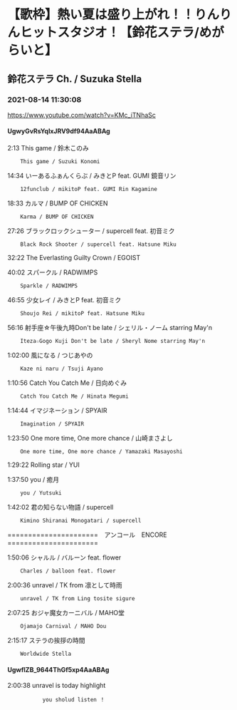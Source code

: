 # 【歌枠】熱い夏は盛り上がれ！！りんりんヒットスタジオ！【鈴花ステラ/めがらいと】
## 鈴花ステラ Ch. / Suzuka Stella
### 2021-08-14 11:30:08
https://www.youtube.com/watch?v=KMc_iTNhaSc
#### UgwyGvRsYqlxJRV9df94AaABAg
2:13	This game / 鈴木このみ

		This game / Suzuki Konomi



14:34	いーあるふぁんくらぶ / みきとP feat. GUMI 鏡音リン

		12funclub / mikitoP feat. GUMI Rin Kagamine



18:33	カルマ / BUMP OF CHICKEN

		Karma / BUMP OF CHICKEN



27:26	ブラックロックシューター / supercell feat. 初音ミク

		Black Rock Shooter / supercell feat. Hatsune Miku



32:22	The Everlasting Guilty Crown / EGOIST



40:02	スパークル / RADWIMPS

		Sparkle / RADWIMPS



46:55	少女レイ / みきとP feat. 初音ミク

		Shoujo Rei / mikitoP feat. Hatsune Miku



56:16	射手座☆午後九時Don't be late / シェリル・ノーム starring May'n

		Iteza☆Gogo Kuji Don't be late / Sheryl Nome starring May'n



1:02:00	風になる / つじあやの

		Kaze ni naru / Tsuji Ayano



1:10:56	Catch You Catch Me / 日向めぐみ

		Catch You Catch Me / Hinata Megumi



1:14:44	イマジネーション / SPYAIR

		Imagination / SPYAIR



1:23:50	One more time, One more chance / 山崎まさよし

		One more time, One more chance / Yamazaki Masayoshi



1:29:22	Rolling star / YUI



1:37:50	you / 癒月

		you / Yutsuki



1:42:02	君の知らない物語 / supercell

		Kimino Shiranai Monogatari / supercell



======================　アンコール　ENCORE　======================



1:50:06	シャルル / バルーン feat. flower

		Charles / balloon feat. flower



2:00:36	unravel / TK from 凛として時雨

		unravel / TK from Ling tosite sigure



2:07:25	おジャ魔女カーニバル / MAHO堂

		Ojamajo Carnival / MAHO Dou



2:15:17	ステラの挨拶の時間

		Worldwide Stella

#### UgwflZB_9644ThGf5xp4AaABAg
2:00:38 unravel is today highlight 

               you sholud listen ！

